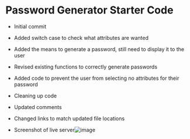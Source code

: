 # Password Generator Starter Code

* Initial commit 

* Added switch case to check what attributes are wanted

* Added the means to generate a password, still need to display it to the user 

* Revised existing functions to correctly generate passwords 

* Added code to prevent the user from selecting no attributes for their password 

* Cleaning up code

* Updated comments

* Changed links to match updated file locations

* Screenshot of live server![image](https://user-images.githubusercontent.com/89278623/141374917-2e2e77e8-2854-4d77-9970-af4f762cbe86.png)
